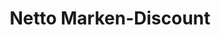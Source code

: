 ---
title: "Netto Marken-Discount"
url: /rottenburg-am-neckar/netto-marken-discount-gebhard-mueller-strasse/
shop: Supermarkt
---